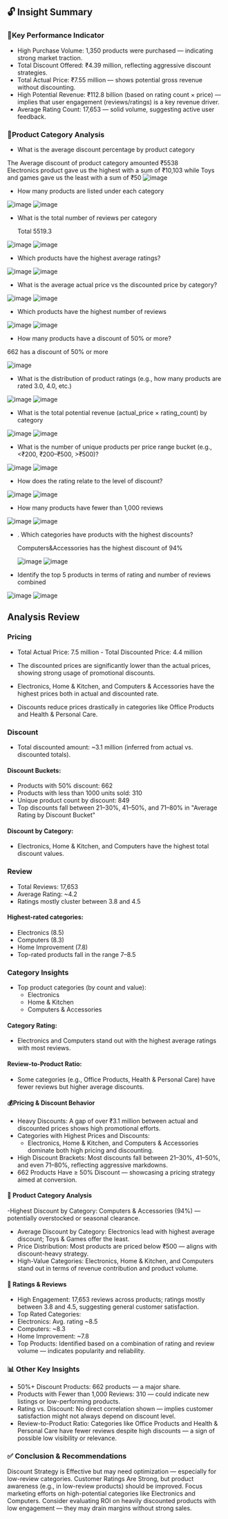 ## 🔓 Insight Summary

### 🔑Key Performance Indicator
- High Purchase Volume: 1,350 products were purchased — indicating strong market traction.
- Total Discount Offered: ₹4.39 million, reflecting aggressive discount strategies.
- Total Actual Price: ₹7.55 million — shows potential gross revenue without discounting.
- High Potential Revenue: ₹112.8 billion (based on rating count × price) — implies that user engagement (reviews/ratings) is a key revenue driver.
- Average Rating Count: 17,653 — solid volume, suggesting active user feedback.

### 🔧Product Category Analysis
 * What is the average discount percentage by product category
 
 The Average discount of product category amounted  ₹5538  
 Electronics product gave us the highest with a sum of  ₹10,103 while Toys and games gave us the least with a sum of  ₹50
![image](https://github.com/user-attachments/assets/dc85a386-f9b4-4b2e-a057-f11c291634c3)

* How many products are listed under each category

![image](https://github.com/user-attachments/assets/5ecac755-7aa6-4fc0-be48-f013f1844df8)
 ![image](https://github.com/user-attachments/assets/2087ec5f-f998-495f-b94f-0bf0a845772c)

 * What is the total number of reviews per category
   
    Total	5519.3
   
![image](https://github.com/user-attachments/assets/52a90e4f-9dd8-42c6-a0ba-f61fdb0b059a)
![image](https://github.com/user-attachments/assets/021be851-d826-42ba-9c9f-47bf1ce0450c)

* Which products have the highest average ratings?
  
![image](https://github.com/user-attachments/assets/a3c4da7b-1cfb-4324-80a7-af826768dfa1)
![image](https://github.com/user-attachments/assets/6ab9c0ce-5f89-43b3-a0e3-62342e943614)

* What is the average actual price vs the discounted price by category?

![image](https://github.com/user-attachments/assets/f318bcbf-642c-4aca-ac99-aa40b79509c4)
![image](https://github.com/user-attachments/assets/65bbc398-6e8d-40e7-b24b-eb1b1ffee797)

* Which products have the highest number of reviews

![image](https://github.com/user-attachments/assets/8f44ee6b-3141-4021-939f-20ee013b6b75)
![image](https://github.com/user-attachments/assets/5e45bee4-3419-4ea8-89e4-e04ed5e9478a)

* How many products have a discount of 50% or more?
  
662 has a discount of 50% or more
  
![image](https://github.com/user-attachments/assets/1327a171-aa1c-4ab9-adf1-6a8797ac8fb0)

* What is the distribution of product ratings (e.g., how many products are rated 3.0, 4.0, etc.)

![image](https://github.com/user-attachments/assets/418d0846-7c64-43d3-b021-ad6e73f4a556)
![image](https://github.com/user-attachments/assets/0cac7ba9-08e9-44aa-8891-8b13ca0465e9)

* What is the total potential revenue (actual_price × rating_count) by category

![image](https://github.com/user-attachments/assets/fe50a53f-1a69-4b85-8277-54af6e32a170)
![image](https://github.com/user-attachments/assets/631e5a5b-f38d-4e5f-890f-c78cc076466a)

* What is the number of unique products per price range bucket (e.g., <₹200,
₹200–₹500, >₹500)?

![image](https://github.com/user-attachments/assets/214834a6-9503-4857-bd52-a664043fc640)
![image](https://github.com/user-attachments/assets/0599f85f-180c-4f9f-b0d6-94157da7e5c1)

* How does the rating relate to the level of discount?

![image](https://github.com/user-attachments/assets/ea4aa82a-65f9-430d-bf59-d347220425f9)
![image](https://github.com/user-attachments/assets/66c7a4b4-9542-4b4f-92d7-bc7f81a97b07)



* How many products have fewer than 1,000 reviews

![image](https://github.com/user-attachments/assets/2943aa5c-2dd5-4d96-800d-1ac2f469f36d)
![image](https://github.com/user-attachments/assets/17d77947-2754-4cb0-a78c-0f4b2dd25a35)

* . Which categories have products with the highest discounts?

  Computers&Accessories has the highest	discount of 94% 

  ![image](https://github.com/user-attachments/assets/f9eb1ff2-0bdb-4f08-add3-624b6a2e3a65)
  ![image](https://github.com/user-attachments/assets/ceb01bcc-fa0a-4349-b9e8-d873a30eb467)

*  Identify the top 5 products in terms of rating and number of reviews combined
  
![image](https://github.com/user-attachments/assets/036e0ea6-9745-4436-896e-7ade9cc98aeb)
![image](https://github.com/user-attachments/assets/33835458-a788-4e79-a39a-3649ede0617f)



## Analysis Review

### Pricing
- Total Actual Price: 7.5 million - Total Discounted Price: 4.4 million

* The discounted prices are significantly lower than the actual prices, showing strong usage of promotional discounts.

* Electronics, Home & Kitchen, and Computers & Accessories have the highest prices both in actual and discounted rate.

* Discounts reduce prices drastically in categories like Office Products and Health & Personal Care.

### Discount
- Total discounted amount: ~3.1 million (inferred from actual vs. discounted totals).

#### Discount Buckets:
* Products with 50% discount: 662
* Products with less than 1000 units sold: 310
* Unique product count by discount: 849
* Top discounts fall between 21–30%, 41–50%, and 71–80% in "Average Rating by Discount Bucket" 

#### Discount by Category:
* Electronics, Home & Kitchen, and Computers have the highest total discount values.

### Review
* Total Reviews: 17,653
* Average Rating: ~4.2
* Ratings mostly cluster between 3.8 and 4.5

#### Highest-rated categories:
* Electronics (8.5)
* Computers (8.3)
* Home Improvement (7.8)
* Top-rated products fall in the range 7–8.5 

### Category Insights
* Top product categories (by count and value):
   * Electronics
   * Home & Kitchen
   * Computers & Accessories
#### Category Rating:
* Electronics and Computers stand out with the highest average ratings with most reviews.
#### Review-to-Product Ratio:
- Some categories (e.g., Office Products, Health & Personal Care) have fewer reviews but higher average discounts.

#### 💰Pricing & Discount Behavior
- Heavy Discounts: A gap of over ₹3.1 million between actual and discounted prices shows high promotional efforts.
- Categories with Highest Prices and Discounts:
  - Electronics, Home & Kitchen, and Computers & Accessories dominate both high pricing and discounting.
- High Discount Brackets: Most discounts fall between 21–30%, 41–50%, and even 71–80%, reflecting aggressive markdowns.
- 662 Products Have ≥ 50% Discount — showcasing a pricing strategy aimed at conversion.
#### 🎯 Product Category Analysis
-Highest Discount by Category: Computers & Accessories (94%) — potentially overstocked or seasonal clearance.
- Average Discount by Category: Electronics lead with highest average discount; Toys & Games offer the least.
- Price Distribution: Most products are priced below ₹500 — aligns with discount-heavy strategy.
- High-Value Categories: Electronics, Home & Kitchen, and Computers stand out in terms of revenue contribution and product volume.
#### 🌟 Ratings & Reviews
- High Engagement: 17,653 reviews across products; ratings mostly between 3.8 and 4.5, suggesting general customer satisfaction.
- Top Rated Categories:
- Electronics: Avg. rating ~8.5
- Computers: ~8.3
- Home Improvement: ~7.8
- Top Products: Identified based on a combination of rating and review volume — indicates popularity and reliability.

### 📊 Other Key Insights
- 50%+ Discount Products: 662 products — a major share.
- Products with Fewer than 1,000 Reviews: 310 — could indicate new listings or low-performing products.
- Rating vs. Discount: No direct correlation shown — implies customer satisfaction might not always depend on discount level.
- Review-to-Product Ratio: Categories like Office Products and Health & Personal Care have fewer reviews despite high discounts — a sign of possible low visibility or relevance.

### ✅ Conclusion & Recommendations
Discount Strategy is Effective but may need optimization — especially for low-review categories.
Customer Ratings Are Strong, but product awareness (e.g., in low-review products) should be improved.
Focus marketing efforts on high-potential categories like Electronics and Computers.
Consider evaluating ROI on heavily discounted products with low engagement — they may drain margins without strong sales.



















  










